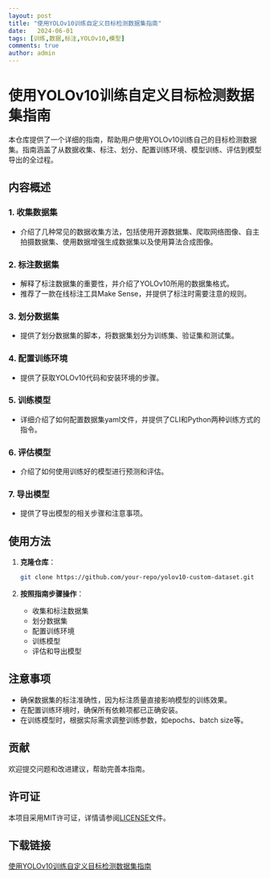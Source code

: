 ```yaml
---
layout: post
title: "使用YOLOv10训练自定义目标检测数据集指南"
date:   2024-06-01
tags: [训练,数据,标注,YOLOv10,模型]
comments: true
author: admin
---
```

# 使用YOLOv10训练自定义目标检测数据集指南

本仓库提供了一个详细的指南，帮助用户使用YOLOv10训练自己的目标检测数据集。指南涵盖了从数据收集、标注、划分、配置训练环境、模型训练、评估到模型导出的全过程。

## 内容概述

### 1. 收集数据集
- 介绍了几种常见的数据收集方法，包括使用开源数据集、爬取网络图像、自主拍摄数据集、使用数据增强生成数据集以及使用算法合成图像。

### 2. 标注数据集
- 解释了标注数据集的重要性，并介绍了YOLOv10所用的数据集格式。
- 推荐了一款在线标注工具Make Sense，并提供了标注时需要注意的规则。

### 3. 划分数据集
- 提供了划分数据集的脚本，将数据集划分为训练集、验证集和测试集。

### 4. 配置训练环境
- 提供了获取YOLOv10代码和安装环境的步骤。

### 5. 训练模型
- 详细介绍了如何配置数据集yaml文件，并提供了CLI和Python两种训练方式的指令。

### 6. 评估模型
- 介绍了如何使用训练好的模型进行预测和评估。

### 7. 导出模型
- 提供了导出模型的相关步骤和注意事项。

## 使用方法

1. **克隆仓库**：
   ```bash
   git clone https://github.com/your-repo/yolov10-custom-dataset.git
   ```

2. **按照指南步骤操作**：
   - 收集和标注数据集
   - 划分数据集
   - 配置训练环境
   - 训练模型
   - 评估和导出模型

## 注意事项

- 确保数据集的标注准确性，因为标注质量直接影响模型的训练效果。
- 在配置训练环境时，确保所有依赖项都已正确安装。
- 在训练模型时，根据实际需求调整训练参数，如epochs、batch size等。

## 贡献

欢迎提交问题和改进建议，帮助完善本指南。

## 许可证

本项目采用MIT许可证，详情请参阅[LICENSE](LICENSE)文件。

## 下载链接

[使用YOLOv10训练自定义目标检测数据集指南](https://pan.quark.cn/s/8996c09ff950)